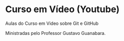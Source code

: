 # Curso em Vídeo (Youtube)

 Aulas do Curso em Video sobre Git e GitHub

 Ministradas pelo Professor Gustavo Guanabara.
